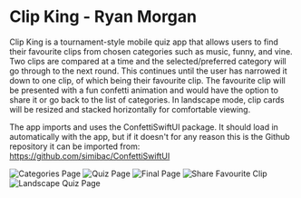 # Clip King - Ryan Morgan

Clip King is a tournament-style mobile quiz app that allows users to find their favourite clips from chosen categories such as music, funny, and vine. Two clips are compared at a time and the selected/preferred category will go through to the next round. This continues until the user has narrowed it down to one clip, of which being their favourite clip. The favourite clip will be presented with a fun confetti animation and would have the option to share it or go back to the list of categories. In landscape mode, clip cards will be resized and stacked horizontally for comfortable viewing.

The app imports and uses the ConfettiSwiftUI package. It should load in automatically with the app, but if it doesn't for any reason this is the Github repository it can be imported from:
https://github.com/simibac/ConfettiSwiftUI

![Categories Page](images/categories.png)
![Quiz Page](images/quiz_page.png)
![Final Page](images/final_clip.png)
![Share Favourite Clip](images/share_clip.png)
![Landscape Quiz Page](images/landscape.jpg)
